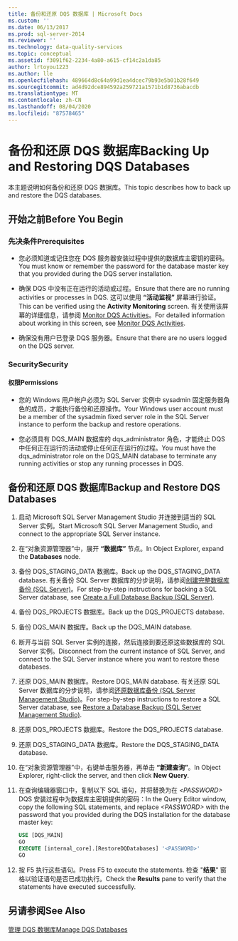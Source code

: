 ```yaml
---
title: 备份和还原 DQS 数据库 | Microsoft Docs
ms.custom: ''
ms.date: 06/13/2017
ms.prod: sql-server-2014
ms.reviewer: ''
ms.technology: data-quality-services
ms.topic: conceptual
ms.assetid: f3091f62-2234-4a80-a615-cf14c2a1da85
author: lrtoyou1223
ms.author: lle
ms.openlocfilehash: 489664d8c64a99d1ea4dcec79b93e5b01b28f649
ms.sourcegitcommit: ad4d92dce894592a259721a1571b1d8736abacdb
ms.translationtype: MT
ms.contentlocale: zh-CN
ms.lasthandoff: 08/04/2020
ms.locfileid: "87578465"
---
```

# <a name="backing-up-and-restoring-dqs-databases"></a><span data-ttu-id="2ee5c-102">备份和还原 DQS 数据库</span><span class="sxs-lookup"><span data-stu-id="2ee5c-102">Backing Up and Restoring DQS Databases</span></span>
  <span data-ttu-id="2ee5c-103">本主题说明如何备份和还原 DQS 数据库。</span><span class="sxs-lookup"><span data-stu-id="2ee5c-103">This topic describes how to back up and restore the DQS databases.</span></span>  
  
##  <a name="before-you-begin"></a><a name="BeforeYouBegin"></a> <span data-ttu-id="2ee5c-104">开始之前</span><span class="sxs-lookup"><span data-stu-id="2ee5c-104">Before You Begin</span></span>  
  
###  <a name="prerequisites"></a><a name="Prerequisites"></a><span data-ttu-id="2ee5c-105">先决条件</span><span class="sxs-lookup"><span data-stu-id="2ee5c-105">Prerequisites</span></span>  
  
-   <span data-ttu-id="2ee5c-106">您必须知道或记住您在 DQS 服务器安装过程中提供的数据库主密钥的密码。</span><span class="sxs-lookup"><span data-stu-id="2ee5c-106">You must know or remember the password for the database master key that you provided during the DQS server installation.</span></span>  
  
-   <span data-ttu-id="2ee5c-107">确保 DQS 中没有正在运行的活动或过程。</span><span class="sxs-lookup"><span data-stu-id="2ee5c-107">Ensure that there are no running activities or processes in DQS.</span></span> <span data-ttu-id="2ee5c-108">这可以使用 **“活动监视”** 屏幕进行验证。</span><span class="sxs-lookup"><span data-stu-id="2ee5c-108">This can be verified using the **Activity Monitoring** screen.</span></span> <span data-ttu-id="2ee5c-109">有关使用该屏幕的详细信息，请参阅 [Monitor DQS Activities](../../2014/data-quality-services/monitor-dqs-activities.md)。</span><span class="sxs-lookup"><span data-stu-id="2ee5c-109">For detailed information about working in this screen, see [Monitor DQS Activities](../../2014/data-quality-services/monitor-dqs-activities.md).</span></span>  
  
-   <span data-ttu-id="2ee5c-110">确保没有用户已登录 DQS 服务器。</span><span class="sxs-lookup"><span data-stu-id="2ee5c-110">Ensure that there are no users logged on the DQS server.</span></span>  
  
###  <a name="security"></a><a name="Security"></a> <span data-ttu-id="2ee5c-111">Security</span><span class="sxs-lookup"><span data-stu-id="2ee5c-111">Security</span></span>  
  
####  <a name="permissions"></a><a name="Permissions"></a> <span data-ttu-id="2ee5c-112">权限</span><span class="sxs-lookup"><span data-stu-id="2ee5c-112">Permissions</span></span>  
  
-   <span data-ttu-id="2ee5c-113">您的 Windows 用户帐户必须为 SQL Server 实例中 sysadmin 固定服务器角色的成员，才能执行备份和还原操作。</span><span class="sxs-lookup"><span data-stu-id="2ee5c-113">Your Windows user account must be a member of the sysadmin fixed server role in the SQL Server instance to perform the backup and restore operations.</span></span>  
  
-   <span data-ttu-id="2ee5c-114">您必须具有 DQS_MAIN 数据库的 dqs_administrator 角色，才能终止 DQS 中任何正在运行的活动或停止任何正在运行的过程。</span><span class="sxs-lookup"><span data-stu-id="2ee5c-114">You must have the dqs_administrator role on the DQS_MAIN database to terminate any running activities or stop any running processes in DQS.</span></span>  
  
##  <a name="backup-and-restore-dqs-databases"></a><a name="BackupRestore"></a> <span data-ttu-id="2ee5c-115">备份和还原 DQS 数据库</span><span class="sxs-lookup"><span data-stu-id="2ee5c-115">Backup and Restore DQS Databases</span></span>  
  
1.  <span data-ttu-id="2ee5c-116">启动 Microsoft SQL Server Management Studio 并连接到适当的 SQL Server 实例。</span><span class="sxs-lookup"><span data-stu-id="2ee5c-116">Start Microsoft SQL Server Management Studio, and connect to the appropriate SQL Server instance.</span></span>  
  
2.  <span data-ttu-id="2ee5c-117">在“对象资源管理器”中，展开 **“数据库”** 节点。</span><span class="sxs-lookup"><span data-stu-id="2ee5c-117">In Object Explorer, expand the **Databases** node.</span></span>  
  
3.  <span data-ttu-id="2ee5c-118">备份 DQS_STAGING_DATA 数据库。</span><span class="sxs-lookup"><span data-stu-id="2ee5c-118">Back up the DQS_STAGING_DATA database.</span></span> <span data-ttu-id="2ee5c-119">有关备份 SQL Server 数据库的分步说明，请参阅[创建完整数据库备份 (SQL Server)](../relational-databases/backup-restore/create-a-full-database-backup-sql-server.md)。</span><span class="sxs-lookup"><span data-stu-id="2ee5c-119">For step-by-step instructions for backing a SQL Server database, see [Create a Full Database Backup &#40;SQL Server&#41;](../relational-databases/backup-restore/create-a-full-database-backup-sql-server.md).</span></span>  
  
4.  <span data-ttu-id="2ee5c-120">备份 DQS_PROJECTS 数据库。</span><span class="sxs-lookup"><span data-stu-id="2ee5c-120">Back up the DQS_PROJECTS database.</span></span>  
  
5.  <span data-ttu-id="2ee5c-121">备份 DQS_MAIN 数据库。</span><span class="sxs-lookup"><span data-stu-id="2ee5c-121">Back up the DQS_MAIN database.</span></span>  
  
6.  <span data-ttu-id="2ee5c-122">断开与当前 SQL Server 实例的连接，然后连接到要还原这些数据库的 SQL Server 实例。</span><span class="sxs-lookup"><span data-stu-id="2ee5c-122">Disconnect from the current instance of SQL Server, and connect to the SQL Server instance where you want to restore these databases.</span></span>  
  
7.  <span data-ttu-id="2ee5c-123">还原 DQS_MAIN 数据库。</span><span class="sxs-lookup"><span data-stu-id="2ee5c-123">Restore DQS_MAIN database.</span></span> <span data-ttu-id="2ee5c-124">有关还原 SQL Server 数据库的分步说明，请参阅[还原数据库备份 &#40;SQL Server Management Studio&#41;](../relational-databases/backup-restore/restore-a-database-backup-using-ssms.md)。</span><span class="sxs-lookup"><span data-stu-id="2ee5c-124">For step-by-step instructions to restore a SQL Server database, see [Restore a Database Backup &#40;SQL Server Management Studio&#41;](../relational-databases/backup-restore/restore-a-database-backup-using-ssms.md).</span></span>  
  
8.  <span data-ttu-id="2ee5c-125">还原 DQS_PROJECTS 数据库。</span><span class="sxs-lookup"><span data-stu-id="2ee5c-125">Restore the DQS_PROJECTS database.</span></span>  
  
9. <span data-ttu-id="2ee5c-126">还原 DQS_STAGING_DATA 数据库。</span><span class="sxs-lookup"><span data-stu-id="2ee5c-126">Restore the DQS_STAGING_DATA database.</span></span>  
  
10. <span data-ttu-id="2ee5c-127">在“对象资源管理器”中，右键单击服务器，再单击 **“新建查询”**。</span><span class="sxs-lookup"><span data-stu-id="2ee5c-127">In Object Explorer, right-click the server, and then click **New Query**.</span></span>  
  
11. <span data-ttu-id="2ee5c-128">在查询编辑器窗口中，复制以下 SQL 语句，并将替换为在 *\<PASSWORD>* DQS 安装过程中为数据库主密钥提供的密码：</span><span class="sxs-lookup"><span data-stu-id="2ee5c-128">In the Query Editor window, copy the following SQL statements, and replace *\<PASSWORD>* with the password that you provided during the DQS installation for the database master key:</span></span>  
  
    ```sql  
    USE [DQS_MAIN]  
    GO  
    EXECUTE [internal_core].[RestoreDQDatabases] '<PASSWORD>'  
    GO  
    ```  
  
12. <span data-ttu-id="2ee5c-129">按 F5 执行这些语句。</span><span class="sxs-lookup"><span data-stu-id="2ee5c-129">Press F5 to execute the statements.</span></span> <span data-ttu-id="2ee5c-130">检查 "**结果**" 窗格以验证语句是否已成功执行。</span><span class="sxs-lookup"><span data-stu-id="2ee5c-130">Check the **Results** pane to verify that the statements have executed successfully.</span></span>  
  
## <a name="see-also"></a><span data-ttu-id="2ee5c-131">另请参阅</span><span class="sxs-lookup"><span data-stu-id="2ee5c-131">See Also</span></span>  
 [<span data-ttu-id="2ee5c-132">管理 DQS 数据库</span><span class="sxs-lookup"><span data-stu-id="2ee5c-132">Manage DQS Databases</span></span>](../../2014/data-quality-services/manage-dqs-databases.md)  
  
  
